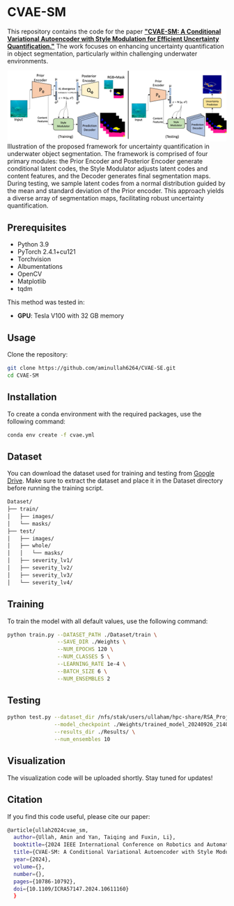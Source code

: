 # CVAE-SM
This repository contains the code for the paper [**"CVAE-SM: A Conditional Variational Autoencoder with Style Modulation for Efficient Uncertainty Quantification."**](https://ieeexplore.ieee.org/abstract/document/10611160) The work focuses on enhancing uncertainty quantification in object segmentation, particularly within challenging underwater environments.

![Framework](Dataset/Framework.jpg)
Illustration of the proposed framework for uncertainty quantification in underwater object segmentation. The framework is comprised of four primary modules: the Prior Encoder and Posterior Encoder generate conditional latent codes, the Style Modulator adjusts latent codes and content features, and the Decoder generates final segmentation maps. During testing, we sample latent codes from a normal distribution guided by the mean and standard deviation of the Prior encoder. This approach yields a diverse array of segmentation maps, facilitating robust uncertainty quantification.


## Prerequisites
- Python 3.9
- PyTorch 2.4.1+cu121
- Torchvision
- Albumentations
- OpenCV
- Matplotlib
- tqdm

This method was tested in:
- **GPU**: Tesla V100 with 32 GB memory




## Usage
Clone the repository:
```bash
git clone https://github.com/aminullah6264/CVAE-SE.git
cd CVAE-SM
```

## Installation 
To create a conda environment with the required packages, use the following command:
```bash
conda env create -f cvae.yml
```

## Dataset
You can download the dataset used for training and testing from [Google Drive](https://drive.google.com/drive/folders/1dL5-hos6iCvAwG2qCPWT7DIbdND3y4_2?usp=sharing).
Make sure to extract the dataset and place it in the Dataset directory before running the training script.

```bash
Dataset/
├── train/
│   ├── images/
│   └── masks/
├── test/
│   ├── images/
│   ├── whole/
│   │   └── masks/
│   ├── severity_lv1/
│   ├── severity_lv2/
│   ├── severity_lv3/
│   └── severity_lv4/
```





## Training

To train the model with all default values, use the following command:

```bash
python train.py --DATASET_PATH ./Dataset/train \
                --SAVE_DIR ./Weights \
                --NUM_EPOCHS 120 \
                --NUM_CLASSES 5 \
                --LEARNING_RATE 1e-4 \
                --BATCH_SIZE 6 \
                --NUM_ENSEMBLES 2 
```

## Testing

```bash
python test.py --dataset_dir /nfs/stak/users/ullaham/hpc-share/RSA_Project/2023/segmentation-pytorch/test_val/ \
               --model_checkpoint ./Weights/trained_model_20240926_214052/CVAE_SE_FCN_with_Modulation_SingleGPU.pth \
               --results_dir ./Results/ \
               --num_ensembles 10

```

## Visualization

The visualization code will be uploaded shortly. Stay tuned for updates!



## Citation
If you find this code useful, please cite our paper:
```bash
@article{ullah2024cvae_sm,
  author={Ullah, Amin and Yan, Taiqing and Fuxin, Li},
  booktitle={2024 IEEE International Conference on Robotics and Automation (ICRA)}, 
  title={CVAE-SM: A Conditional Variational Autoencoder with Style Modulation for Efficient Uncertainty Quantification}, 
  year={2024},
  volume={},
  number={},
  pages={10786-10792},
  doi={10.1109/ICRA57147.2024.10611160}
  }
```



